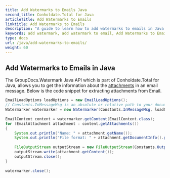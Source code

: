 ```yaml
---
title: Add Watermarks to Emails Java
second_title: Conholdate.Total for Java
articleTitle: Add Watermarks to Emails
linktitle: Add Watermarks to Emails
description: "A guide to learn how to add watermarks to emails in Java using GroupDocs.Watermark Java API which is part of Conholdate.Total for Java."
keywords: add watermark, add watermark to email, Add Watermarks to Emails in Java
type: docs
url: /java/add-watermarks-to-emails/
weight: 60
---
```


## Add Watermarks to Emails in Java
The GroupDocs.Watermark Java API which is part of Conholdate.Total for Java, allows you to get the information about the [attachments](https://apireference.groupdocs.com/watermark/java/com.groupdocs.watermark.contents/EmailContent#getAttachments()) in an email message. Below is the code snippet for extracting attachments from Email.

```java
EmailLoadOptions loadOptions = new EmailLoadOptions();                                                       
// Constants.InMessageMsg is an absolute or relative path to your document. Ex: "C:\\Docs\\message.msg"      
Watermarker watermarker = new Watermarker(Constants.InMessageMsg, loadOptions);                              
                                                                                                             
EmailContent content = watermarker.getContent(EmailContent.class);                                           
for (EmailAttachment attachment : content.getAttachments())                                                  
{                                                                                                            
    System.out.println("Name: " + attachment.getName());                                                     
    System.out.println("File format: " + attachment.getDocumentInfo().getFileType());                        
                                                                                                             
    FileOutputStream outputStream = new FileOutputStream(Constants.OutputPath + "\\" + attachment.getName());
    outputStream.write(attachment.getContent());                                                             
    outputStream.close();                                                                                    
}                                                                                                            
                                                                                                             
watermarker.close();                                                                                         
```




